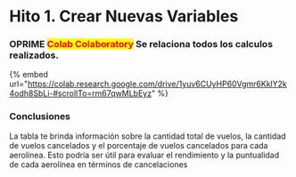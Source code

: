# Hito 1. Crear Nuevas Variables

### OPRIME <mark style="color:red;">**Colab Colaboratory**</mark> Se relaciona todos los calculos realizados.

{% embed url="https://colab.research.google.com/drive/1yuv6CUyHP60Vgmr6KklY2k4odh8SbLi-#scrollTo=rm67qwMLbEyz" %}

### Conclusiones

La tabla te brinda información sobre la cantidad total de vuelos, la cantidad de vuelos cancelados y el porcentaje de vuelos cancelados para cada aerolínea. Esto podría ser útil para evaluar el rendimiento y la puntualidad de cada aerolínea en términos de cancelaciones
